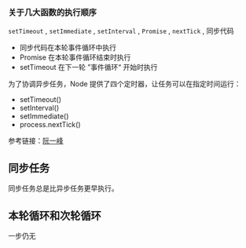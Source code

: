 ### 关于几大函数的执行顺序

`setTimeout` , `setImmediate` , `setInterval` , `Promise` , `nextTick` , 同步代码

- 同步代码在本轮事件循环中执行
- Promise 在本轮事件循环结束时执行
- setTimeout 在下一轮 ”事件循环“ 开始时执行



为了协调异步任务，Node 提供了四个定时器，让任务可以在指定时间运行：

- setTimeout()
- setInterval()
- setImmediate()
- process.nextTick()



参考链接：[阮一峰](http://www.ruanyifeng.com/blog/2018/02/node-event-loop.html)



## 同步任务

同步任务总是比异步任务更早执行。



## 本轮循环和次轮循环

一步仍无